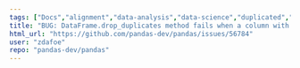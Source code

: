 ```yaml
---
tags: ["Docs","alignment","data-analysis","data-science","duplicated","flexible","pandas","python"]
title: "BUG: DataFrame.drop_duplicates method fails when a column with a list dtype is present"
html_url: "https://github.com/pandas-dev/pandas/issues/56784"
user: "zdafoe"
repo: "pandas-dev/pandas"
---
```


